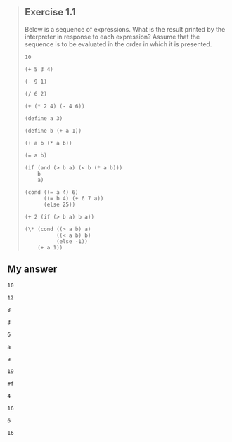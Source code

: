 > ## Exercise 1.1
> Below is a sequence of expressions. What is the result
> printed by the interpreter in response to each expression?
> Assume that the sequence is to be evaluated in the order
> in which it is presented.
> 
>     10
> 
>     (+ 5 3 4)
> 
>     (- 9 1)
> 
>     (/ 6 2)
> 
>     (+ (* 2 4) (- 4 6))
> 
>     (define a 3)
> 
>     (define b (+ a 1))
> 
>     (+ a b (* a b))
> 
>     (= a b)
> 
>     (if (and (> b a) (< b (* a b)))
>         b
>         a)
> 
>     (cond ((= a 4) 6)
>           ((= b 4) (+ 6 7 a))
>           (else 25))
> 
>     (+ 2 (if (> b a) b a))
>
>     (\* (cond ((> a b) a)
>               ((< a b) b)
>               (else -1))
>         (+ a 1))

## My answer

    10

    12

    8
     
    3
     
    6
    
    a
    
    a
    
    19 
    
    #f

    4
    
    16
    
    6
    
    16
